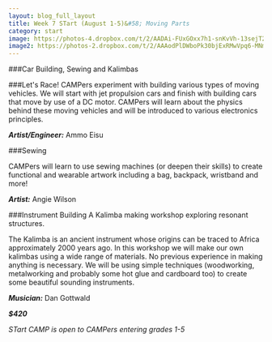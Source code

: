 ```yaml
---
layout: blog_full_layout
title: Week 7 STart (August 1-5)&#58; Moving Parts
category: start
image: https://photos-4.dropbox.com/t/2/AADAi-FUxGOxx7h1-snKvVh-13sejT2dujIK3LfWpxNU6w/12/96179569/jpeg/32x32/1/_/1/2/1203901-1.jpg/EPPnz0oY3bYBIAIoAg/61P4fkTGuufV-TeAAaYxfOK6CP9KGeFl68d08ARUYMU?size=1024x768&size_mode=3
image2: https://photos-2.dropbox.com/t/2/AAAodPlDWboPk30bjExRMwVpq6-MNmifh0ndvpFxMG3LQQ/12/96179569/jpeg/32x32/1/_/1/2/IMG_5951.JPG/EPPnz0oY3bYBIAIoAg/PXU64PpV3W1xENsCVfz4KJ6r4arG0BbyWdsjSkLPbPI?size=1024x768&size_mode=3
---
```


###Car Building, Sewing and Kalimbas


###Let's Race!
CAMPers experiment with building various types of moving vehicles. We will start with jet propulsion cars and finish with building cars that move by use of a DC motor. CAMPers will learn about the physics behind these moving vehicles and will be introduced to various electronics principles. 

**_Artist/Engineer:_** Ammo Eisu


###Sewing

CAMPers will learn to use sewing machines (or deepen their skills) to create functional and wearable artwork including a bag, backpack, wristband and more!

**_Artist:_** Angie Wilson


###Instrument Building
A Kalimba making workshop exploring resonant structures.

The Kalimba is an ancient instrument whose origins can be traced to Africa approximately 2000 years ago. In this workshop we will make our own kalimbas using a wide range of materials. No previous experience in making anything is necessary. We will be using simple techniques (woodworking, metalworking and probably some hot glue and cardboard too) to create some beautiful sounding instruments.

**_Musician:_** Dan Gottwald

**_$420_**

*STart CAMP is open to CAMPers entering grades 1-5*

